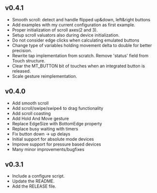 ## v0.4.1
* Smooth scroll: detect and handle flipped up&down, left&right buttons
* Add examples with my current configuration as first example.
* Proper initialization of scroll axes(2 and 3).
* Setup scroll valuators also during device initialization.
* Do not consider edge clicks when calculating emulated buttons
* Change type of variables holding movement delta to double for better precision.
* Rewrite tap implementation from scratch. Remove 'status' field from Touch structure.
* Clear the MT_BUTTON bit of touches when an integrated button is released.
* Scale gesture reimplementation.

## v0.4.0
* Add smooth scroll
* Add scroll/swipe/swipe4 to drag functionality
* Add scroll coasting
* Add Hold And Move gesture
* Replace EdgeSize with BottomEdge property
* Replace busy waiting with timers
* Fix button down -> up delays
* Initial support for absolute mode devices
* Improve support for pressure based devices
* Many minor improvements/bugfixes

## v0.3.1
* Include a configure script.
* Update the README.
* Add the RELEASE file.
